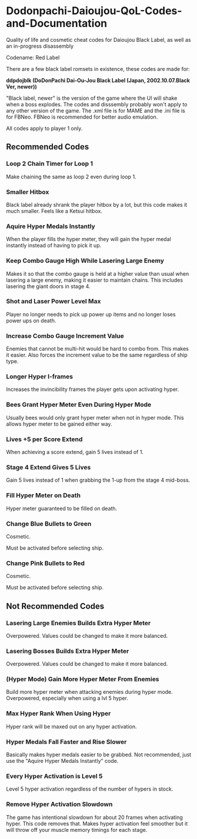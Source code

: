 # Dodonpachi-Daioujou-QoL-Codes-and-Documentation
Quality of life and cosmetic cheat codes for Daioujou Black Label, as well as an in-progress disassembly

Codename: Red Label

There are a few black label romsets in existence, these codes are made for:

**ddpdojblk (DoDonPachi Dai-Ou-Jou Black Label (Japan, 2002.10.07.Black Ver, newer))**

"Black label, newer" is the version of the game where the UI will shake when a boss explodes. The codes and disssembly probably won't apply to any other version of the game. The .xml file is for MAME and the .ini file is for FBNeo. FBNeo is recommended for better audio emulation.

All codes apply to player 1 only.

## Recommended Codes
### Loop 2 Chain Timer for Loop 1
Make chaining the same as loop 2 even during loop 1.

### Smaller Hitbox
Black label already shrank the player hitbox by a lot, but this code makes it much smaller. Feels like a Ketsui hitbox.

### Aquire Hyper Medals Instantly
When the player fills the hyper meter, they will gain the hyper medal instantly instead of having to pick it up.

### Keep Combo Gauge High While Lasering Large Enemy
Makes it so that the combo gauge is held at a higher value than usual when lasering a large enemy, making it easier to maintain chains. This includes lasering the giant doors in stage 4.

### Shot and Laser Power Level Max
Player no longer needs to pick up power up items and no longer loses power ups on death.

### Increase Combo Gauge Increment Value
Enemies that cannot be multi-hit would be hard to combo from. This makes it easier.
Also forces the increment value to be the same regardless of ship type.

### Longer Hyper I-frames
Increases the invincibility frames the player gets upon activating hyper. 

### Bees Grant Hyper Meter Even During Hyper Mode
Usually bees would only grant hyper meter when not in hyper mode. This allows hyper meter to be gained either way.

### Lives +5 per Score Extend
When achieving a score extend, gain 5 lives instead of 1.

### Stage 4 Extend Gives 5 Lives
Gain 5 lives instead of 1 when grabbing the 1-up from the stage 4 mid-boss.

### Fill Hyper Meter on Death
Hyper meter guaranteed to be filled on death.

### Change Blue Bullets to Green
Cosmetic.

Must be activated before selecting ship.

### Change Pink Bullets to Red
Cosmetic.

Must be activated before selecting ship.

## Not Recommended Codes
### Lasering Large Enemies Builds Extra Hyper Meter
Overpowered. Values could be changed to make it more balanced.

### Lasering Bosses Builds Extra Hyper Meter
Overpowered. Values could be changed to make it more balanced.

### (Hyper Mode) Gain More Hyper Meter From Enemies
Build more hyper meter when attacking enemies during hyper mode.
Overpowered, especially when using a lvl 5 hyper.

### Max Hyper Rank When Using Hyper
Hyper rank will be maxed out on any hyper activation.

### Hyper Medals Fall Faster and Rise Slower
Basically makes hyper medals easier to be grabbed.
Not recommended, just use the "Aquire Hyper Medals Instantly" code.

### Every Hyper Activation is Level 5
Level 5 hyper activation regardless of the number of hypers in stock.

### Remove Hyper Activation Slowdown
The game has intentional slowdown for about 20 frames when activating hyper. This code removes that. Makes hyper activation feel smoother but it will throw off your muscle memory timings for each stage.
